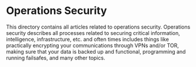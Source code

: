 # Operations Security

This directory contains all articles related to operations security. Operations security describes all processes related to securing critical information, intelligence, infrastructure, etc. and often times includes things like practically encrypting your communications through VPNs and/or TOR, making sure that your data is backed up and functional, programming and running failsafes, and many other topics.
